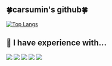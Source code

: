 <h2>🍀carsumin's github🍀</h2>

[![Top Langs](https://github-readme-stats.vercel.app/api/top-langs/?username=carsumin)](https://github.com/anuraghazra/github-readme-stats)

<h2>🌱 I have experience with...</h2>
<div>
  <img src="https://img.shields.io/badge/Java-228B22?style=flat-square&logo=Java&logoColor=white">
  <img src="https://img.shields.io/badge/JavaScript-F7DF1E?style=flat-square&logo=JavaScript&logoColor=white">
  <img src="https://img.shields.io/badge/Spring-6DB33F?style=flat-square&logo=Spring&logoColor=white"/>
  <img src="https://img.shields.io/badge/Oracle-F80000?style=flat-square&logo=Oracle&logoColor=white"/>
  <img src="https://img.shields.io/badge/Git-F05032?style=flat-square&logo=Git&logoColor=white"/>
</div>
